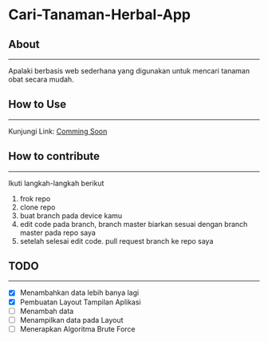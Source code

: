 # **Cari-Tanaman-Herbal-App**

## About

---

Apalaki berbasis web sederhana yang digunakan untuk mencari tanaman obat secara mudah.

## How to Use

---

Kunjungi Link:
[Comming Soon]()

## How to contribute

---

Ikuti langkah-langkah berikut

1. frok repo
2. clone repo
3. buat branch pada device kamu
4. edit code pada branch, branch master biarkan sesuai dengan branch master pada repo saya
5. setelah selesai edit code. pull request branch ke repo saya

## TODO

---

- [x] Menambahkan data lebih banya lagi
- [x] Pembuatan Layout Tampilan Aplikasi
- [ ] Menambah data
- [ ] Menampilkan data pada Layout
- [ ] Menerapkan Algoritma Brute Force
